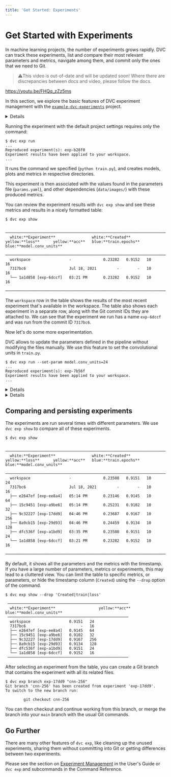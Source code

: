```yaml
---
title: 'Get Started: Experiments'
---
```


# Get Started with Experiments

In machine learning projects, the number of <abbr>experiments</abbr> grows
rapidly. DVC can track these experiments, list and compare their most relevant
parameters and metrics, navigate among them, and commit only the ones that we
need to Git.

> ⚠️This video is out-of-date and will be updated soon! Where there are
> discrepancies between docs and video, please follow the docs.

https://youtu.be/FHQq_zZz5ms

In this section, we explore the basic features of DVC experiment management with
the [`example-dvc-experiments`][ede] project.

[ede]: https://github.com/iterative/example-dvc-experiments

<details>

### ⚙️ Initializing a project with DVC experiments

If you already have a DVC project, that's great. You can start to use `dvc exp`
commands right away to run experiments in your project. (See the [user's guide]
for detailed information.) Here, we briefly discuss how to structure an ML
project with DVC experiments using `dvc exp init`.

[user's guide]: /doc/user-guide/experiment-management/

A typical machine learning project has data, a set of scripts that train a
model, a bunch of hyperparameters that tune training and models, and outputs
metrics and plots to evaluate the models. DVC makes certain assumptions about
the names of these elements to initialize a project with:

```dvc
$ dvc exp init python src/train.py
```

Here, `python src/train.py` describes how you run experiments. It could be any
other command.

If your project uses different names for them, you can set directories for
source code (default: `src`), data (`data/`), models (`models/`), plots
(`plots/`), and files for hyperparameters (`params.yaml`), metrics
(`metrics.json`) with the options supplied to `dvc exp init`.

You can also set these options in a dialog format with
`dvc exp init --interactive`.

</details>

Running the experiment with the default project settings requires only the
command:

```dvc
$ dvc exp run
...
Reproduced experiment(s): exp-b28f0
Experiment results have been applied to your workspace.
...
```

It runs the command we specified (`python train.py`), and creates models, plots
and metrics in respective directories.

This experiment is then associated with the values found in the parameters file
(`params.yaml`), and other dependencies (`data/images/`) with these produced
metrics.

You can review the experiment results with `dvc exp show` and see these metrics
and results in a nicely formatted table:

```dvc
$ dvc exp show
```

```dvctable
 ─────────────────────────────────────────────────────────────────────────────────────────────
  white:**Experiment**                white:**Created**           yellow:**loss**      yellow:**acc**   blue:**train.epochs**   blue:**model.conv_units**
 ─────────────────────────────────────────────────────────────────────────────────────────────
  workspace                 -              0.23282   0.9152   10             16
  7317bc6                   Jul 18, 2021         -        -   10             16
  └── 1a1d858 [exp-6dccf]   03:21 PM       0.23282   0.9152   10             16
 ─────────────────────────────────────────────────────────────────────────────────────────────
```

The `workspace` row in the table shows the results of the most recent experiment
that's available in the <abbr>workspace</abbr>. The table also shows each
experiment in a separate row, along with the Git commit IDs they are attached
to. We can see that the experiment we run has a name `exp-6dccf` and was run
from the commit ID `7317bc6`.

Now let's do some more experimentation.

DVC allows to update the parameters defined in the pipeline without modifying
the files manually. We use this feature to set the convolutional units in
`train.py`.

```dvc
$ dvc exp run --set-param model.conv_units=24
...
Reproduced experiment(s): exp-7b56f
Experiment results have been applied to your workspace.
...
```

<details>

### ℹ️ More information about (Hyper)parameters

It's pretty common for data science projects to include configuration files that
define adjustable parameters to train a model, adjust model architecture, do
pre-processing, etc. DVC provides a mechanism for experiments to depend on the
specific variables from a file.

By default, DVC assumes that a parameters file named `params.yaml` is available
in your project. DVC parses this file and creates dependencies to the variables
found in it: `model.conv_units` and `train.epochs`. Example:

```yaml
train:
  epochs: 10
model:
  conv_units: 16
```

When you use `dvc exp run --set-param`, DVC updates the parameters in
`params.yaml` with the values you set in the command line before running the
experiment.

</details>

<details>

### ⚙️ Run multiple experiments in parallel

Instead of running the experiments one-by-one, we can define them to run in a
batch. This is especially handy when you have long running experiments.

We add experiments to the queue using the `--queue` option of `dvc exp run`. We
also use `-S` (`--set-param`) to set a value for the parameter.

```dvc
$ dvc exp run --queue -S model.conv_units=32
Queued experiment '3cac8c6' for future execution.
$ dvc exp run --queue -S model.conv_units=64
Queued experiment '23660b6' for future execution.
$ dvc exp run --queue -S model.conv_units=128
Queued experiment '6591a57' for future execution.
$ dvc exp run --queue -S model.conv_units=256
Queued experiment '9109ea9' for future execution.
```

Next, run all (`--run-all`) queued experiments in parallel. You can specify the
number of parallel processes using `--jobs`:

```dvc
$ dvc exp run --run-all --jobs 2
```

</details>

## Comparing and persisting experiments

The experiments are run several times with different parameters. We use
`dvc exp show` to compare all of these experiments.

```dvc
$ dvc exp show
```

```dvctable
 ─────────────────────────────────────────────────────────────────────────────────────────────
  white:**Experiment**                white:**Created**           yellow:**loss**      yellow:**acc**   blue:**train.epochs**   blue:**model.conv_units**
 ─────────────────────────────────────────────────────────────────────────────────────────────
  workspace                 -              0.23508   0.9151   10             24
  7317bc6                   Jul 18, 2021         -        -   10             16
  ├── e2647ef [exp-ee8a4]   05:14 PM       0.23146   0.9145   10             64
  ├── 15c9451 [exp-a9be6]   05:14 PM       0.25231   0.9102   10             32
  ├── 9c32227 [exp-17dd9]   04:46 PM       0.23687   0.9167   10             256
  ├── 8a9cb15 [exp-29d93]   04:46 PM       0.24459   0.9134   10             128
  ├── dfc536f [exp-a1bd9]   03:35 PM       0.23508   0.9151   10             24
  └── 1a1d858 [exp-6dccf]   03:21 PM       0.23282   0.9152   10             16
 ─────────────────────────────────────────────────────────────────────────────────────────────
```

By default, it shows all the parameters and the metrics with the timestamp. If
you have a large number of parameters, metrics or experiments, this may lead to
a cluttered view. You can limit the table to specific metrics, or parameters, or
hide the timestamp column (`Created`) using the `--drop` option of the command.

```dvc
$ dvc exp show --drop 'Created|train|loss'
```

```dvctable
 ─────────────────────────────────────────────────────
  white:**Experiment**                   yellow:**acc**   blue:**model.conv_units**
 ─────────────────────────────────────────────────────
  workspace                 0.9151   24
  7317bc6                        -   16
  ├── e2647ef [exp-ee8a4]   0.9145   64
  ├── 15c9451 [exp-a9be6]   0.9102   32
  ├── 9c32227 [exp-17dd9]   0.9167   256
  ├── 8a9cb15 [exp-29d93]   0.9134   128
  ├── dfc536f [exp-a1bd9]   0.9151   24
  └── 1a1d858 [exp-6dccf]   0.9152   16
 ─────────────────────────────────────────────────────
```

After selecting an experiment from the table, you can create a Git branch that
contains the experiment with all its related files.

```dvc
$ dvc exp branch exp-17dd9 "cnn-256"
Git branch 'cnn-256' has been created from experiment 'exp-17dd9'.
To switch to the new branch run:

        git checkout cnn-256
```

You can then checkout and continue working from this branch, or merge the branch
into your `main` branch with the usual Git commands.

## Go Further

There are many other features of `dvc exp`, like cleaning up the unused
experiments, sharing them without committing into Git or getting differences
between two experiments.

Please see the section on
[Experiment Management](/doc/user-guide/experiment-management) in the User's
Guide or `dvc exp` and subcommands in the Command Reference.
